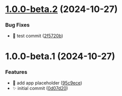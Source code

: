 # [1.0.0-beta.2](https://github.com/Rethora/active-pixel-2/compare/v1.0.0-beta.1...v1.0.0-beta.2) (2024-10-27)


### Bug Fixes

* :construction: test commit ([2f5720b](https://github.com/Rethora/active-pixel-2/commit/2f5720ba350017a4d94bc13f926052f5e1d28b07))

# 1.0.0-beta.1 (2024-10-27)


### Features

* :lipstick: add app placeholder ([95c9ece](https://github.com/Rethora/active-pixel-2/commit/95c9eceb66e1aab8d656a435063b1a4563a4f836))
* :sparkles: initial commit ([0d07d20](https://github.com/Rethora/active-pixel-2/commit/0d07d202cccf5e5a255abbfd068a16b9bd128627))
